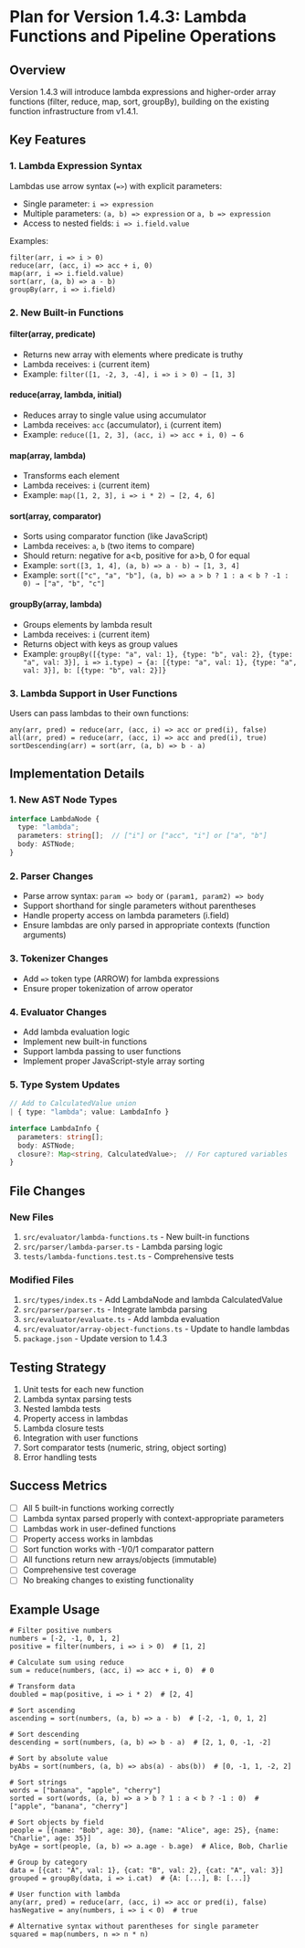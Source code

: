 # Plan for Version 1.4.3: Lambda Functions and Pipeline Operations

## Overview
Version 1.4.3 will introduce lambda expressions and higher-order array functions (filter, reduce, map, sort, groupBy), building on the existing function infrastructure from v1.4.1.

## Key Features

### 1. Lambda Expression Syntax
Lambdas use arrow syntax (`=>`) with explicit parameters:
- Single parameter: `i => expression`
- Multiple parameters: `(a, b) => expression` or `a, b => expression`
- Access to nested fields: `i => i.field.value`

Examples:
```calc
filter(arr, i => i > 0)
reduce(arr, (acc, i) => acc + i, 0)
map(arr, i => i.field.value)
sort(arr, (a, b) => a - b)
groupBy(arr, i => i.field)
```

### 2. New Built-in Functions

#### filter(array, predicate)
- Returns new array with elements where predicate is truthy
- Lambda receives: `i` (current item)
- Example: `filter([1, -2, 3, -4], i => i > 0) → [1, 3]`

#### reduce(array, lambda, initial)
- Reduces array to single value using accumulator
- Lambda receives: `acc` (accumulator), `i` (current item)
- Example: `reduce([1, 2, 3], (acc, i) => acc + i, 0) → 6`

#### map(array, lambda)
- Transforms each element
- Lambda receives: `i` (current item)
- Example: `map([1, 2, 3], i => i * 2) → [2, 4, 6]`

#### sort(array, comparator)
- Sorts using comparator function (like JavaScript)
- Lambda receives: `a`, `b` (two items to compare)
- Should return: negative for a<b, positive for a>b, 0 for equal
- Example: `sort([3, 1, 4], (a, b) => a - b) → [1, 3, 4]`
- Example: `sort(["c", "a", "b"], (a, b) => a > b ? 1 : a < b ? -1 : 0) → ["a", "b", "c"]`

#### groupBy(array, lambda)
- Groups elements by lambda result
- Lambda receives: `i` (current item)
- Returns object with keys as group values
- Example: `groupBy([{type: "a", val: 1}, {type: "b", val: 2}, {type: "a", val: 3}], i => i.type) → {a: [{type: "a", val: 1}, {type: "a", val: 3}], b: [{type: "b", val: 2}]}`

### 3. Lambda Support in User Functions
Users can pass lambdas to their own functions:
```calc
any(arr, pred) = reduce(arr, (acc, i) => acc or pred(i), false)
all(arr, pred) = reduce(arr, (acc, i) => acc and pred(i), true)
sortDescending(arr) = sort(arr, (a, b) => b - a)
```

## Implementation Details

### 1. New AST Node Types
```typescript
interface LambdaNode {
  type: "lambda";
  parameters: string[];  // ["i"] or ["acc", "i"] or ["a", "b"]
  body: ASTNode;
}
```

### 2. Parser Changes
- Parse arrow syntax: `param => body` or `(param1, param2) => body`
- Support shorthand for single parameters without parentheses
- Handle property access on lambda parameters (i.field)
- Ensure lambdas are only parsed in appropriate contexts (function arguments)

### 3. Tokenizer Changes
- Add `=>` token type (ARROW) for lambda expressions
- Ensure proper tokenization of arrow operator

### 4. Evaluator Changes
- Add lambda evaluation logic
- Implement new built-in functions
- Support lambda passing to user functions
- Implement proper JavaScript-style array sorting

### 5. Type System Updates
```typescript
// Add to CalculatedValue union
| { type: "lambda"; value: LambdaInfo }

interface LambdaInfo {
  parameters: string[];
  body: ASTNode;
  closure?: Map<string, CalculatedValue>;  // For captured variables
}
```

## File Changes

### New Files
1. `src/evaluator/lambda-functions.ts` - New built-in functions
2. `src/parser/lambda-parser.ts` - Lambda parsing logic
3. `tests/lambda-functions.test.ts` - Comprehensive tests

### Modified Files
1. `src/types/index.ts` - Add LambdaNode and lambda CalculatedValue
2. `src/parser/parser.ts` - Integrate lambda parsing
3. `src/evaluator/evaluate.ts` - Add lambda evaluation
4. `src/evaluator/array-object-functions.ts` - Update to handle lambdas
5. `package.json` - Update version to 1.4.3

## Testing Strategy
1. Unit tests for each new function
2. Lambda syntax parsing tests
3. Nested lambda tests
4. Property access in lambdas
5. Lambda closure tests
6. Integration with user functions
7. Sort comparator tests (numeric, string, object sorting)
8. Error handling tests

## Success Metrics
- [ ] All 5 built-in functions working correctly
- [ ] Lambda syntax parsed properly with context-appropriate parameters
- [ ] Lambdas work in user-defined functions
- [ ] Property access works in lambdas
- [ ] Sort function works with -1/0/1 comparator pattern
- [ ] All functions return new arrays/objects (immutable)
- [ ] Comprehensive test coverage
- [ ] No breaking changes to existing functionality

## Example Usage
```calc
# Filter positive numbers
numbers = [-2, -1, 0, 1, 2]
positive = filter(numbers, i => i > 0)  # [1, 2]

# Calculate sum using reduce
sum = reduce(numbers, (acc, i) => acc + i, 0)  # 0

# Transform data
doubled = map(positive, i => i * 2)  # [2, 4]

# Sort ascending
ascending = sort(numbers, (a, b) => a - b)  # [-2, -1, 0, 1, 2]

# Sort descending
descending = sort(numbers, (a, b) => b - a)  # [2, 1, 0, -1, -2]

# Sort by absolute value
byAbs = sort(numbers, (a, b) => abs(a) - abs(b))  # [0, -1, 1, -2, 2]

# Sort strings
words = ["banana", "apple", "cherry"]
sorted = sort(words, (a, b) => a > b ? 1 : a < b ? -1 : 0)  # ["apple", "banana", "cherry"]

# Sort objects by field
people = [{name: "Bob", age: 30}, {name: "Alice", age: 25}, {name: "Charlie", age: 35}]
byAge = sort(people, (a, b) => a.age - b.age)  # Alice, Bob, Charlie

# Group by category
data = [{cat: "A", val: 1}, {cat: "B", val: 2}, {cat: "A", val: 3}]
grouped = groupBy(data, i => i.cat)  # {A: [...], B: [...]}

# User function with lambda
any(arr, pred) = reduce(arr, (acc, i) => acc or pred(i), false)
hasNegative = any(numbers, i => i < 0)  # true

# Alternative syntax without parentheses for single parameter
squared = map(numbers, n => n * n)
```